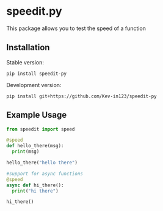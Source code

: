 # speedit.py

This package allows you to test the speed of a function

## Installation

Stable version:

```
pip install speedit-py
```

Development version:

```
pip install git+https://github.com/Kev-in123/speedit-py
```

## Example Usage

```python
from speedit import speed

@speed
def hello_there(msg):
  print(msg)

hello_there("hello there")

#support for async functions
@speed
async def hi_there():
  print("hi there")

hi_there()
```